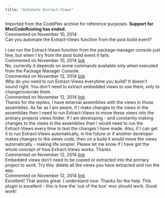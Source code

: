```yaml
---
title: "Automate Extract-Views"
---
```

<div class="note">
   Imported from the CodePlex archive for reference purposes. <b>Support for MvcCodeRouting has ended.</b></div>
<div id="post1320712" class="discussion-comment op">
   <div class="discussion-header">Commented on 
      <time datetime="2014-11-10T14:58:18.8-08:00" title="2014-11-10T14:58:18.8-08:00">November 10, 2014</time>
   </div>
   <div class="discussion-message">Can you automate the Extract-Views function from the post build event?<br />
<br />
I can run the Extract-Views function from the package manager console just fine, but when I try from the post build event it fails.<br />
</div>
</div>
<div id="post1320715" class="discussion-comment">
   <div class="discussion-header">Commented on 
      <time datetime="2014-11-10T15:00:48.61-08:00" title="2014-11-10T15:00:48.61-08:00">November 10, 2014</time> <a href="#post1320715" class="post-link">link</a></div>
   <div class="discussion-message">No, currently it depends on some commands available only when executed from the Package Manager Console.<br />
</div>
</div>
<div id="post1321366" class="discussion-comment">
   <div class="discussion-header">Commented on 
      <time datetime="2014-11-12T11:02:54.487-08:00" title="2014-11-12T11:02:54.487-08:00">November 12, 2014</time> <a href="#post1321366" class="post-link">link</a></div>
   <div class="discussion-message">Why do you need to run Extract-Views everytime you build? It doesn't sound right. You don't need to extract embedded views to use them, only to change/override them.<br />
</div>
</div>
<div id="post1321427" class="discussion-comment">
   <div class="discussion-header">Commented on 
      <time datetime="2014-11-12T12:46:05.973-08:00" title="2014-11-12T12:46:05.973-08:00">November 12, 2014</time> <a href="#post1321427" class="post-link">link</a></div>
   <div class="discussion-message">Thanks for the replies, I have external assemblies with the views in those assemblies.  As far as I am aware, if I make changes to the views in the assemblies then I need to run Extract-Views to move these views into the primary projects views folder.  If I am developing - and constantly making changes to the views in the assemblies then I would need to run the Extract-Views every time to test the changes I have made.  Also, if I can get it to run Extract-Views automatically, in the future or if another developer makes changes to the views code, then on a build it would move the views automatically - making life simpler.  Please let me know if I have got the whole concept of how Extract-Views works.  Thanks<br />
</div>
</div>
<div id="post1321455" class="discussion-comment marked-as-answer">
   <div class="discussion-header">Commented on 
      <time datetime="2014-11-12T13:39:56.627-08:00" title="2014-11-12T13:39:56.627-08:00">November 12, 2014</time> <a href="#post1321455" class="post-link">link</a></div>
   <div class="discussion-message">Embedded views don't need to be copied or extracted into the primary project to work. Try this: delete all the views you have extracted and run the app.<br />
</div>
</div>
<div id="post1321477" class="discussion-comment">
   <div class="discussion-header">Commented on 
      <time datetime="2014-11-12T14:50:09.87-08:00" title="2014-11-12T14:50:09.87-08:00">November 12, 2014</time> <a href="#post1321477" class="post-link">link</a></div>
   <div class="discussion-message">Excellent! That works great. I understand now.  Thanks for the help.  This plugin is excellent - this is how the 'out of the box' mvc should work.  Good work!<br />
</div>
</div>